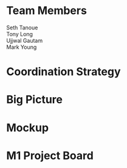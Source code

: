 
# Team Members

Seth Tanoue <br>
Tony Long <br>
Ujjwal Gautam <br>
Mark Young <br>

# Coordination Strategy

# Big Picture

# Mockup

# M1 Project Board
